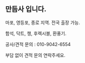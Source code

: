 ## 만듬사 입니다.

마포, 영등포, 종로 지역.
전국 출장 가능.

함석, 닥트, 챙, 후렉시블, 환풍기.

공사/견적 문의 : 010-9042-6554

부담 없이 견적 문의 연락주세요.
